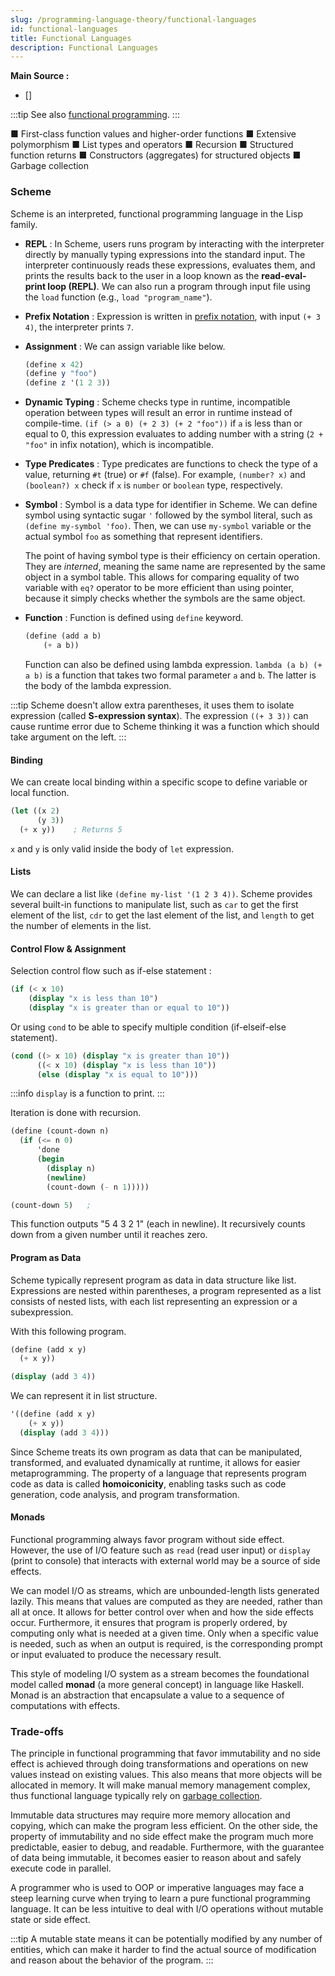 ```yaml
---
slug: /programming-language-theory/functional-languages
id: functional-languages
title: Functional Languages
description: Functional Languages
---
```


**Main Source :**

- []

:::tip
See also [functional programming](/computer-and-programming-fundamentals/declarative-functional-programming#functional-programming).
:::

■ First-class function values and higher-order functions
■ Extensive polymorphism
■ List types and operators
■ Recursion
■ Structured function returns
■ Constructors (aggregates) for structured objects
■ Garbage collection

### Scheme

Scheme is an interpreted, functional programming language in the Lisp family.

- **REPL** : In Scheme, users runs program by interacting with the interpreter directly by manually typing expressions into the standard input. The interpreter continuously reads these expressions, evaluates them, and prints the results back to the user in a loop known as the **read-eval-print loop (REPL)**. We can also run a program through input file using the `load` function (e.g., `load "program_name"`).
- **Prefix Notation** : Expression is written in [prefix notation](/programming-language-theory/control-flow#expression-evaluation), with input `(+ 3 4)`, the interpreter prints `7`.
- **Assignment** : We can assign variable like below.

  ```scheme
  (define x 42)
  (define y "foo")
  (define z '(1 2 3))
  ```

- **Dynamic Typing** : Scheme checks type in runtime, incompatible operation between types will result an error in runtime instead of compile-time. `(if (> a 0) (+ 2 3) (+ 2 "foo"))` if `a` is less than or equal to 0, this expression evaluates to adding number with a string (`2 + "foo"` in infix notation), which is incompatible.
- **Type Predicates** : Type predicates are functions to check the type of a value, returning `#t` (true) or `#f` (false). For example, `(number? x)` and `(boolean?) x` check if `x` is `number` or `boolean` type, respectively.
- **Symbol** : Symbol is a data type for identifier in Scheme. We can define symbol using syntactic sugar `'` followed by the symbol literal, such as `(define my-symbol 'foo)`. Then, we can use `my-symbol` variable or the actual symbol `foo` as something that represent identifiers.

  The point of having symbol type is their efficiency on certain operation. They are _interned_, meaning the same name are represented by the same object in a symbol table. This allows for comparing equality of two variable with `eq?` operator to be more efficient than using pointer, because it simply checks whether the symbols are the same object.

- **Function** : Function is defined using `define` keyword.

  ```scheme
  (define (add a b)
      (+ a b))
  ```

  Function can also be defined using lambda expression. `lambda (a b) (+ a b)` is a function that takes two formal parameter `a` and `b`. The latter is the body of the lambda expression.

:::tip
Scheme doesn't allow extra parentheses, it uses them to isolate expression (called **S-expression syntax**). The expression `((+ 3 3))` can cause runtime error due to Scheme thinking it was a function which should take argument on the left.
:::

#### Binding

We can create local binding within a specific scope to define variable or local function.

```scheme
(let ((x 2)
      (y 3))
  (+ x y))    ; Returns 5
```

`x` and `y` is only valid inside the body of `let` expression.

#### Lists

We can declare a list like `(define my-list '(1 2 3 4))`. Scheme provides several built-in functions to manipulate list, such as `car` to get the first element of the list, `cdr` to get the last element of the list, and `length` to get the number of elements in the list.

#### Control Flow & Assignment

Selection control flow such as if-else statement :

```scheme
(if (< x 10)
    (display "x is less than 10")
    (display "x is greater than or equal to 10"))
```

Or using `cond` to be able to specify multiple condition (if-elseif-else statement).

```scheme
(cond ((> x 10) (display "x is greater than 10"))
      ((< x 10) (display "x is less than 10"))
      (else (display "x is equal to 10")))
```

:::info
`display` is a function to print.
:::

Iteration is done with recursion.

```scheme
(define (count-down n)
  (if (<= n 0)
      'done
      (begin
        (display n)
        (newline)
        (count-down (- n 1)))))

(count-down 5)   ;
```

This function outputs "5 4 3 2 1" (each in newline). It recursively counts down from a given number until it reaches zero.

#### Program as Data

Scheme typically represent program as data in data structure like list. Expressions are nested within parentheses, a program represented as a list consists of nested lists, with each list representing an expression or a subexpression.

With this following program.

```scheme
(define (add x y)
  (+ x y))

(display (add 3 4))
```

We can represent it in list structure.

```scheme
'((define (add x y)
    (+ x y))
  (display (add 3 4)))
```

Since Scheme treats its own program as data that can be manipulated, transformed, and evaluated dynamically at runtime, it allows for easier metaprogramming. The property of a language that represents program code as data is called **homoiconicity**, enabling tasks such as code generation, code analysis, and program transformation.

#### Monads

Functional programming always favor program without side effect. However, the use of I/O feature such as `read` (read user input) or `display` (print to console) that interacts with external world may be a source of side effects.

We can model I/O as streams, which are unbounded-length lists generated lazily. This means that values are computed as they are needed, rather than all at once. It allows for better control over when and how the side effects occur. Furthermore, it ensures that program is properly ordered, by computing only what is needed at a given time. Only when a specific value is needed, such as when an output is required, is the corresponding prompt or input evaluated to produce the necessary result.

This style of modeling I/O system as a stream becomes the foundational model called **monad** (a more general concept) in language like Haskell. Monad is an abstraction that encapsulate a value to a sequence of computations with effects.

### Trade-offs

The principle in functional programming that favor immutability and no side effect is achieved through doing transformations and operations on new values instead on existing values. This also means that more objects will be allocated in memory. It will make manual memory management complex, thus functional language typically rely on [garbage collection](/computer-and-programming-fundamentals/memory#garbage-collection).

Immutable data structures may require more memory allocation and copying, which can make the program less efficient. On the other side, the property of immutability and no side effect make the program much more predictable, easier to debug, and readable. Furthermore, with the guarantee of data being immutable, it becomes easier to reason about and safely execute code in parallel.

A programmer who is used to OOP or imperative languages may face a steep learning curve when trying to learn a pure functional programming language. It can be less intuitive to deal with I/O operations without mutable state or side effect.

:::tip
A mutable state means it can be potentially modified by any number of entities, which can make it harder to find the actual source of modification and reason about the behavior of the program.
:::
